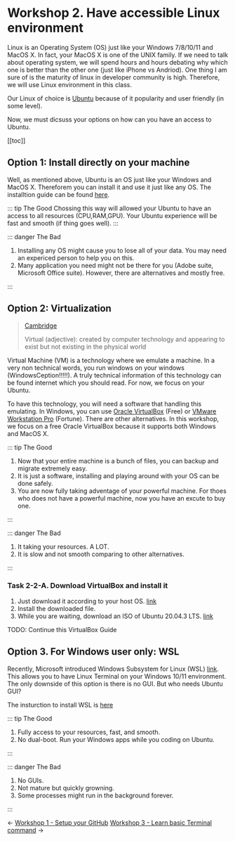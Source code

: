 # Workshop 2. Have accessible Linux environment

Linux is an Operating System (OS) just like your Windows 7/8/10/11 and MacOS X. In fact, your MacOS X is one of the UNIX family. If we need to talk about operating system, we will spend hours and hours debating why which one is better than the other one (just like iPhone vs Andriod). One thing I am sure of is the maturity of linux in developer community is high. Therefore, we will use Linux environment in this class.

Our Linux of choice is [Ubuntu](https://ubuntu.com/) because of it popularity and user friendly (in some level).

Now, we must dicsuss your options on how can you have an access to Ubuntu.

[[toc]]

## Option 1: Install directly on your machine

Well, as mentioned above, Ubuntu is an OS just like your Windows and MacOS X. Thereforem you can install it and use it just like any OS. The installtion guide can be found [here](https://ubuntu.com/tutorials/install-ubuntu-desktop#1-overview).

::: tip The Good
Chossing this way will allowed your Ubuntu to have an access to all resources (CPU,RAM,GPU). Your Ubuntu experience will be fast and smooth (if thing goes well).
:::

::: danger The Bad

1. Installing any OS might cause you to lose all of your data. You may need an expericed person to help you on this.
2. Many application you need might not be there for you (Adobe suite, Microsoft Office suite). However, there are alternatives and mostly free.

:::

## Option 2: Virtualization

> [Cambridge](https://dictionary.cambridge.org/dictionary/english/virtual)
>
> Virtual (adjective): created by computer technology and appearing to exist but not existing in the physical world

Virtual Machine (VM) is a technology where we emulate a machine. In a very non technical words, you run windows on your windows (WindowsCeption!!!!!). A truly technical information of this technology can be found internet which you should read. For now, we focus on your Ubuntu.

To have this technology, you will need a software that handling this emulating. In Windows, you can use [Oracle VirtualBox](https://www.virtualbox.org/) (Free) or [VMware Workstation Pro](https://www.vmware.com/products/workstation-pro.html) (Fortune). There are other alternatives. In this workshop, we focus on a free Oracle VirtualBox because it supports both Windows and MacOS X.

::: tip The Good

1. Now that your entire machine is a bunch of files, you can backup and migrate extremely easy.
2. It is just a software, installing and playing around with your OS can be done safely.
3. You are now fully taking adventage of your powerful machine. For thoes who does not have a powerful machine, now you have an excute to buy one.

:::

::: danger The Bad

1. It taking your resources. A LOT.
2. It is slow and not smooth comparing to other alternatives.

:::

### Task 2-2-A. Download VirtualBox and install it

1. Just download it according to your host OS. [link](https://www.virtualbox.org/wiki/Downloads)
2. Install the downloaded file.
3. While you are waiting, download an ISO of Ubuntu 20.04.3 LTS. [link](https://ubuntu.com/download/desktop)

TODO: Continue this VirtualBox Guide

## Option 3. For Windows user only: WSL

Recently, Microsoft introduced Windows Subsystem for Linux (WSL) [link](https://docs.microsoft.com/en-us/windows/wsl/). This allows you to have Linux Terminal on your Windows 10/11 environment. The only downside of this option is there is no GUI. But who needs Ubuntu GUI?

The insturction to install WSL is [here](https://docs.microsoft.com/en-us/windows/wsl/install)

::: tip The Good

1. Fully access to your resources, fast, and smooth.
2. No dual-boot. Run your Windows apps while you coding on Ubuntu.

:::

::: danger The Bad

1. No GUIs.
2. Not mature but quickly growning.
3. Some processes might run in the background forever.

:::

<div class="page-nav"><p class="inner">
    <span class="prev"> 
        ←
        <a href="./setup-github.html" class="prev">Workshop 1 - Setup your GitHub</a>
    </span> 
    <span class="next">
        <a href="./basic-terminal.html" class="">Workshop 3 - Learn basic Terminal command</a>
        →
    </span></p>
</div>